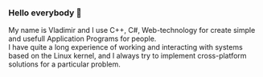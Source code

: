 ### Hello everybody 👋
My name is Vladimir and I use C++, C#, Web-technology for create simple and usefull Application Programs for people.  
I have quite a long experience of working and interacting with systems based on the Linux kernel, and I always try to implement cross-platform solutions for a particular problem.
<!--
**Subvar/Subvar** is a ✨ _special_ ✨ repository because its `README.md` (this file) appears on your GitHub profile.

Here are some ideas to get you started:

- 🔭 I’m currently working on ...
- 🌱 I’m currently learning ...
- 👯 I’m looking to collaborate on ...
- 🤔 I’m looking for help with ...
- 💬 Ask me about ...
- 📫 How to reach me: ...
- 😄 Pronouns: ...
- ⚡ Fun fact: ...
-->
